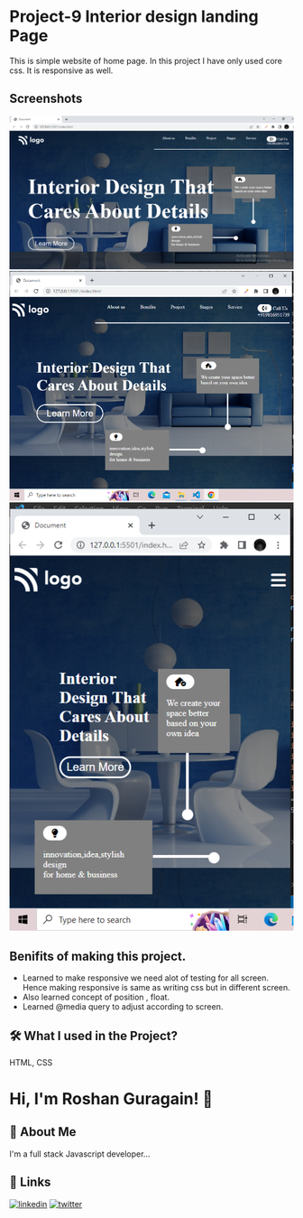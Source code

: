 # Project-9 Interior design landing Page
This is simple website of home page. In this project I have only used core css. It is responsive as well.





## Screenshots

![App Screenshot](./screenshot/Screenshot%20(123).png)
![App Screenshot](./screenshot/Screenshot%20(124).png)
![App Screenshot](./screenshot/Screenshot%20(125).png)



## Benifits of making this project.


 - Learned to make responsive we need alot of testing for all screen. Hence making responsive is same as writing css but in different screen.
 - Also learned concept of position , float.
 - Learned @media query to adjust according to screen.
 



## 🛠 What I used  in the Project?
 HTML, CSS


# Hi, I'm Roshan Guragain! 👋

## 🚀 About Me
I'm a full stack Javascript developer...


## 🔗 Links

[![linkedin](https://img.shields.io/badge/linkedin-0A66C2?style=for-the-badge&logo=linkedin&logoColor=white)](https://www.linkedin.com/in/roshan-guragain-guragain-747aa4245/)
[![twitter](https://img.shields.io/badge/twitter-1DA1F2?style=for-the-badge&logo=twitter&logoColor=white)](https://twitter.com/RoshanGuragain3)


